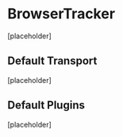 # BrowserTracker

[placeholder]

## Default Transport
[placeholder]

## Default Plugins
[placeholder]
